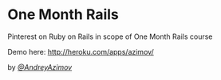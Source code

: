 # One Month Rails

Pinterest on Ruby on Rails in scope of One Month Rails course

Demo here: http://heroku.com/apps/azimov/

by [*@AndreyAzimov*](https://twitter.com/andreyazimov)
